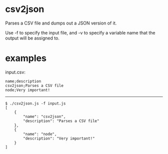 csv2json
========

Parses a CSV file and dumps out a JSON version of it.

Use -f to specify the input file, and -v to specify a variable name that the
output will be assigned to.

examples
========

input.csv:

````
name;description
csv2json;Parses a CSV file
node;Very important!
````

***

    $ ./csv2json.js -f input.js
    [
        {
            "name": "csv2json",
            "description": "Parses a CSV file"
        },
        {
            "name": "node",
            "description": "Very important!"
        }
    ]
